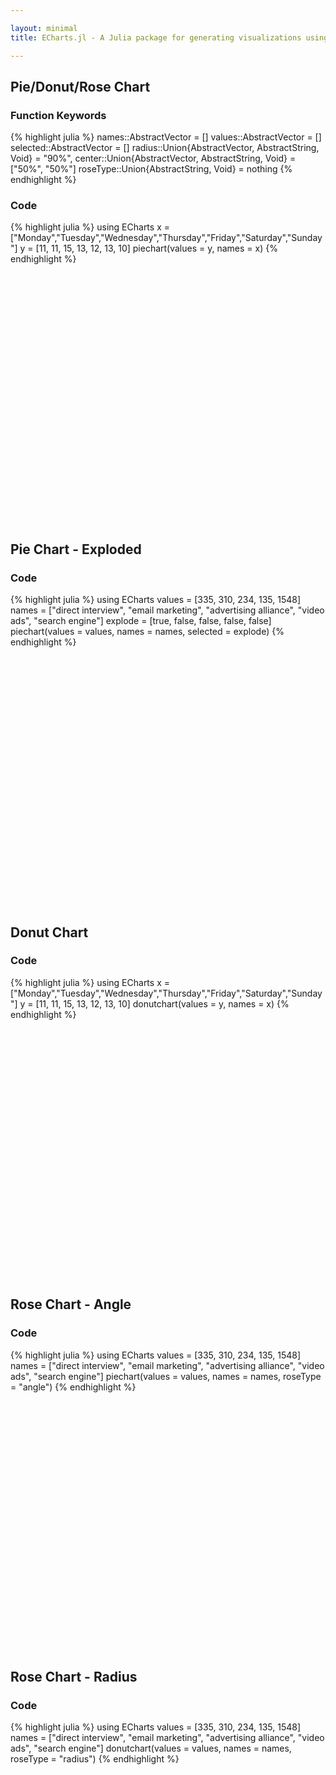 ```yaml
---

layout: minimal
title: ECharts.jl - A Julia package for generating visualizations using ECharts

---
```


## Pie/Donut/Rose Chart

### Function Keywords
{% highlight julia %}
names::AbstractVector = []
values::AbstractVector = []
selected::AbstractVector = []
radius::Union{AbstractVector, AbstractString, Void} = "90%",
center::Union{AbstractVector, AbstractString, Void} = ["50%", "50%"]
roseType::Union{AbstractString, Void} = nothing
{% endhighlight %}

### Code
{% highlight julia %}
using ECharts
x = ["Monday","Tuesday","Wednesday","Thursday","Friday","Saturday","Sunday"]
y = [11, 11, 15, 13, 12, 13, 10]
piechart(values = y, names = x)
{% endhighlight %}

<div id="pie" style="height:400px;width:800px;"></div>
<script type="text/javascript">
    // Initialize after dom ready
    var myChart = echarts.init(document.getElementById("pie"));

    // Load data into the ECharts instance
    myChart.setOption({"toolbox":{"itemGap":15,"show":false,"x":"right","feature":{},"orient":"vertical","y":"center"},"title":{},"series":[{"data":[{"name":"Monday","selected":false,"value":11},{"name":"Tuesday","selected":false,"value":11},{"name":"Wednesday","selected":false,"value":15},{"name":"Thursday","selected":false,"value":13},{"name":"Friday","selected":false,"value":12},{"name":"Saturday","selected":false,"value":13},{"name":"Sunday","selected":false,"value":10}],"smooth":false,"radius":"90%","center":["50%","50%"],"type":"pie"}],"backgroundColor":"rgba(0,0,0,0)"});
</script>

## Pie Chart - Exploded

### Code
{% highlight julia %}
using ECharts
values = [335, 310, 234, 135, 1548]
names = ["direct interview", "email marketing", "advertising alliance", "video ads", "search engine"]
explode = [true, false, false, false, false]
piechart(values = values, names = names, selected = explode)
{% endhighlight %}

<div id="piex" style="height:400px;width:800px;"></div>
<script type="text/javascript">
    // Initialize after dom ready
    var myChart = echarts.init(document.getElementById("piex"));

    // Load data into the ECharts instance
    myChart.setOption({"toolbox":{"itemGap":15,"show":false,"x":"right","feature":{},"orient":"vertical","y":"center"},"title":{},"series":[{"data":[{"name":"direct interview","selected":true,"value":335},{"name":"email marketing","selected":false,"value":310},{"name":"advertising alliance","selected":false,"value":234},{"name":"video ads","selected":false,"value":135},{"name":"search engine","selected":false,"value":1548}],"smooth":false,"radius":"90%","center":["50%","50%"],"type":"pie"}],"backgroundColor":"rgba(0,0,0,0)"});
</script>

## Donut Chart

### Code
{% highlight julia %}
using ECharts
x = ["Monday","Tuesday","Wednesday","Thursday","Friday","Saturday","Sunday"]
y = [11, 11, 15, 13, 12, 13, 10]
donutchart(values = y, names = x)
{% endhighlight %}

<div id="donut" style="height:400px;width:800px;"></div>
<script type="text/javascript">
    // Initialize after dom ready
    var myChart = echarts.init(document.getElementById("donut"));

    // Load data into the ECharts instance
    myChart.setOption({"toolbox":{"itemGap":15,"show":false,"x":"right","feature":{},"orient":"vertical","y":"center"},"title":{},"series":[{"data":[{"name":"Monday","selected":false,"value":11},{"name":"Tuesday","selected":false,"value":11},{"name":"Wednesday","selected":false,"value":15},{"name":"Thursday","selected":false,"value":13},{"name":"Friday","selected":false,"value":12},{"name":"Saturday","selected":false,"value":13},{"name":"Sunday","selected":false,"value":10}],"smooth":false,"radius":["50%","90%"],"type":"pie"}],"backgroundColor":"rgba(0,0,0,0)"});
</script>

## Rose Chart - Angle

### Code
{% highlight julia %}
using ECharts
values = [335, 310, 234, 135, 1548]
names = ["direct interview", "email marketing", "advertising alliance", "video ads", "search engine"]
piechart(values = values, names = names, roseType = "angle")
{% endhighlight %}

<div id="roseangle" style="height:400px;width:800px;"></div>
<script type="text/javascript">
    // Initialize after dom ready
    var myChart = echarts.init(document.getElementById("roseangle"));

    // Load data into the ECharts instance
    myChart.setOption({"toolbox":{"itemGap":15,"show":false,"x":"right","feature":{},"orient":"vertical","y":"center"},"title":{},"series":[{"data":[{"name":"direct interview","selected":false,"value":335},{"name":"email marketing","selected":false,"value":310},{"name":"advertising alliance","selected":false,"value":234},{"name":"video ads","selected":false,"value":135},{"name":"search engine","selected":false,"value":1548}],"smooth":false,"radius":"90%","center":["50%","50%"],"type":"pie","roseType":"angle"}],"backgroundColor":"rgba(0,0,0,0)"});
</script>

## Rose Chart - Radius

### Code
{% highlight julia %}
using ECharts
values = [335, 310, 234, 135, 1548]
names = ["direct interview", "email marketing", "advertising alliance", "video ads", "search engine"]
donutchart(values = values, names = names, roseType = "radius")
{% endhighlight %}

<div id="roseradius" style="height:400px;width:800px;"></div>
<script type="text/javascript">
    // Initialize after dom ready
    var myChart = echarts.init(document.getElementById("roseradius"));

    // Load data into the ECharts instance
    myChart.setOption({"toolbox":{"itemGap":15,"show":false,"x":"right","feature":{},"orient":"vertical","y":"center"},"title":{},"series":[{"data":[{"name":"direct interview","selected":false,"value":335},{"name":"email marketing","selected":false,"value":310},{"name":"advertising alliance","selected":false,"value":234},{"name":"video ads","selected":false,"value":135},{"name":"search engine","selected":false,"value":1548}],"smooth":false,"radius":["50%","90%"],"type":"pie","roseType":"radius"}],"backgroundColor":"rgba(0,0,0,0)"});
</script>
